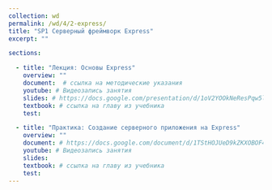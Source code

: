 ```yaml
---
collection: wd
permalink: /wd/4/2-express/
title: "SP1 Серверный фреймворк Express"
excerpt: ""

sections:

  - title: "Лекция: Основы Express" 
    overview: ""
    document:  # ссылка на методические указания
    youtube: # Видеозапись занятия
    slides: # https://docs.google.com/presentation/d/1oV2YOOkNeResPqw5lyk2uxAxI0h6LEg3pQ0366ukKsg/edit?usp=sharing
    textbook: # ссылка на главу из учебника
    test: 

  - title: "Практика: Создание серверного приложения на Express" 
    overview: ""
    document: # https://docs.google.com/document/d/1TStHOJUeD9kZKXOBOF4qyXEyJmVf1BuS/edit?usp=sharing&ouid=116003821381017651142&rtpof=true&sd=true
    youtube: # Видеозапись занятия
    slides: 
    textbook: # ссылка на главу из учебника
    test: 
---
```

